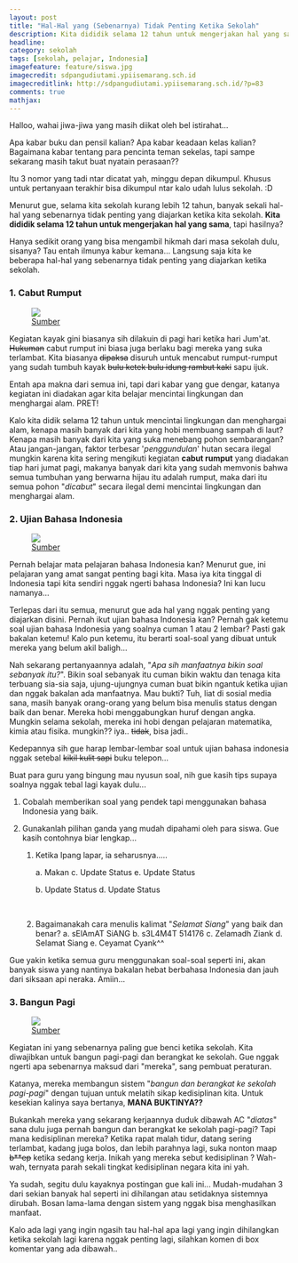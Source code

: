 ```yaml
---
layout: post
title: "Hal-Hal yang (Sebenarnya) Tidak Penting Ketika Sekolah"
description: Kita dididik selama 12 tahun untuk mengerjakan hal yang sama, namun hasilnya?
headline: 
category: sekolah
tags: [sekolah, pelajar, Indonesia]
imagefeature: feature/siswa.jpg
imagecredit: sdpangudiutami.ypiisemarang.sch.id
imagecreditlink: http://sdpangudiutami.ypiisemarang.sch.id/?p=83
comments: true
mathjax: 
---
```



Halloo, wahai jiwa-jiwa yang masih diikat oleh bel istirahat...

Apa kabar buku dan pensil kalian?
Apa kabar keadaan kelas kalian?
Bagaimana kabar tentang para pencinta teman sekelas, tapi sampe sekarang masih takut buat nyatain perasaan??

Itu 3 nomor yang tadi ntar dicatat yah, minggu depan dikumpul. Khusus untuk pertanyaan terakhir bisa dikumpul ntar kalo udah lulus sekolah. :D

Menurut gue, selama kita sekolah kurang lebih 12 tahun, banyak sekali hal-hal yang sebenarnya tidak penting yang diajarkan ketika kita sekolah. **Kita dididik selama 12 tahun untuk mengerjakan hal yang sama**, tapi hasilnya?

Hanya sedikit orang yang bisa mengambil hikmah dari masa sekolah dulu, sisanya? Tau entah ilmunya kabur kemana... Langsung saja kita ke beberapa hal-hal yang sebenarnya tidak penting yang diajarkan ketika sekolah.
 
### 1. Cabut Rumput ###

<figure>
	<a href="http://4.bp.blogspot.com/-qfiVBIbauII/VTJGxBi4-OI/AAAAAAAAAgM/ivy23iBNPbE/s1600/CIMG7075.JPG"><img src="http://4.bp.blogspot.com/-qfiVBIbauII/VTJGxBi4-OI/AAAAAAAAAgM/ivy23iBNPbE/s1600/CIMG7075.JPG"></a>
	<figcaption><a href="http://dander4adiwiyata.blogspot.co.id/2015/04/pembiasaan-sayang-lingkungan.html" target="_blank">Sumber</a></figcaption>
</figure>

Kegiatan kayak gini biasanya sih dilakuin di pagi hari ketika hari Jum'at. ~~Hukuman~~ cabut rumput ini biasa juga berlaku bagi mereka yang suka terlambat. Kita biasanya ~~dipaksa~~ disuruh untuk mencabut rumput-rumput yang sudah tumbuh kayak ~~bulu ketek bulu idung rambut kaki~~ sapu ijuk.

Entah apa makna dari semua ini, tapi dari kabar yang gue dengar, katanya kegiatan ini diadakan agar kita belajar mencintai lingkungan dan menghargai alam. PRET!

Kalo kita didik selama 12 tahun untuk mencintai lingkungan dan menghargai alam, kenapa masih banyak dari kita yang hobi membuang sampah di laut? Kenapa masih banyak dari kita yang suka menebang pohon sembarangan? Atau jangan-jangan, faktor terbesar '*penggundulan*' hutan secara ilegal mungkin karena kita sering mengikuti kegiatan **cabut rumput** yang diadakan tiap hari jumat pagi, makanya banyak dari kita yang sudah memvonis bahwa semua tumbuhan yang berwarna hijau itu adalah rumput, maka dari itu semua pohon "*dicabut*" secara ilegal demi mencintai lingkungan dan menghargai alam.
 
 
### 2. Ujian Bahasa Indonesia ###

<figure>
	<a href="https://musikgelombangotak.files.wordpress.com/2014/10/terapi-penghilang-ngantuk.jpg"><img src="https://musikgelombangotak.files.wordpress.com/2014/10/terapi-penghilang-ngantuk.jpg"></a>
	<figcaption><a href="https://musikgelombangotak.wordpress.com/2014/10/20/luar-biasa-terapi-otak-penghilang-ngantuk-saat-belajar/" target="_blank">Sumber</a></figcaption>
</figure>

Pernah belajar mata pelajaran bahasa Indonesia kan?
Menurut gue, ini pelajaran yang amat sangat penting bagi kita. Masa iya kita tinggal di Indonesia tapi kita sendiri nggak ngerti bahasa Indonesia? Ini kan lucu namanya...

Terlepas dari itu semua, menurut gue ada hal yang nggak penting yang diajarkan disini. Pernah ikut ujian bahasa Indonesia kan? Pernah gak ketemu soal ujian bahasa Indonesia yang soalnya cuman 1 atau 2 lembar? Pasti gak bakalan ketemu! Kalo pun ketemu, itu berarti soal-soal yang dibuat untuk mereka yang belum akil baligh... 

Nah sekarang pertanyaannya adalah, "*Apa sih manfaatnya bikin soal sebanyak itu?*". Bikin soal sebanyak itu cuman bikin waktu dan tenaga kita terbuang sia-sia saja, ujung-ujungnya cuman buat bikin ngantuk ketika ujian dan nggak bakalan ada manfaatnya. Mau bukti? Tuh, liat di sosial media sana, masih banyak orang-orang yang belum bisa menulis status dengan baik dan benar. Mereka hobi menggabungkan huruf dengan angka. Mungkin selama sekolah, mereka ini hobi dengan pelajaran matematika, kimia atau fisika. mungkin?? iya.. ~~tidak~~, bisa jadi..
 
Kedepannya sih gue harap lembar-lembar soal untuk ujian bahasa indonesia nggak setebal ~~kikil kulit sapi~~ buku telepon...

Buat para guru yang bingung mau nyusun soal, nih gue kasih tips supaya soalnya nggak tebal lagi kayak dulu...

1. Cobalah memberikan soal yang pendek tapi menggunakan bahasa Indonesia yang baik.
2. Gunakanlah pilihan ganda yang mudah dipahami oleh para siswa. Gue kasih contohnya biar lengkap...
 

	1. Ketika Ipang lapar, ia seharusnya.....
		
		<div class="col-md-6">  
		<p class="lead">
		a. Makan
		c. Update Status
		e. Update Status
		</p>  
		</div>  

		<div class="col-md-6">  
		<p class="lead">
		b. Update Status
		d. Update Status
		</p>  
		</div> 
		<br>
	
	2. Bagaimanakah cara menulis kalimat "*Selamat Siang*" yang baik dan benar?	
		a. sElAmAT SiANG
		b. s3L4M4T 514176
		c. Zelamadh  Ziank
		d. Selamat Siang
		e. Ceyamat Cyank^^

Gue yakin ketika semua guru menggunakan soal-soal seperti ini, akan banyak siswa yang nantinya bakalan hebat berbahasa Indonesia dan jauh dari siksaan api neraka. Amiin...

### 3. Bangun Pagi ###

<figure>
	<a href="http://www.youthmanual.com/assets/file_uploaded/editor/1459849119-2012-03-02.jpg"><img src="http://www.youthmanual.com/assets/file_uploaded/editor/1459849119-2012-03-02.jpg"></a>
	<figcaption><a href="http://www.youthmanual.com/post/sudut-pandang/ask-the-teamdi-kelas-kamu-duduknya-di-mana-sih" target="_blank">Sumber</a></figcaption>
</figure>

Kegiatan ini yang sebenarnya paling gue benci ketika sekolah. Kita diwajibkan untuk bangun pagi-pagi dan berangkat ke sekolah. Gue nggak ngerti apa sebenarnya maksud dari "mereka", sang pembuat peraturan. 

Katanya, mereka membangun sistem "*bangun dan berangkat ke sekolah pagi-pagi*" dengan tujuan  untuk melatih sikap kedisiplinan kita. Untuk kesekian kalinya saya bertanya, **MANA BUKTINYA??**

Bukankah mereka yang sekarang kerjaannya duduk dibawah AC "*diatas*" sana dulu juga pernah bangun dan berangkat ke sekolah pagi-pagi? Tapi mana kedisiplinan mereka? Ketika rapat malah tidur, datang sering terlambat, kadang juga bolos, dan lebih parahnya lagi, suka nonton maap ~~b**ep~~  ketika sedang kerja. Inikah yang mereka sebut kedisiplinan ? Wah-wah, ternyata parah sekali tingkat kedisiplinan negara kita ini yah.

Ya sudah, segitu dulu kayaknya postingan gue kali ini... Mudah-mudahan 3 dari sekian banyak hal seperti ini dihilangan atau setidaknya sistemnya dirubah. Bosan lama-lama dengan sistem yang nggak bisa menghasilkan manfaat.
 
Kalo ada lagi yang ingin ngasih tau hal-hal apa lagi yang ingin dihilangkan ketika sekolah lagi karena nggak penting lagi, silahkan komen di box komentar yang ada dibawah..